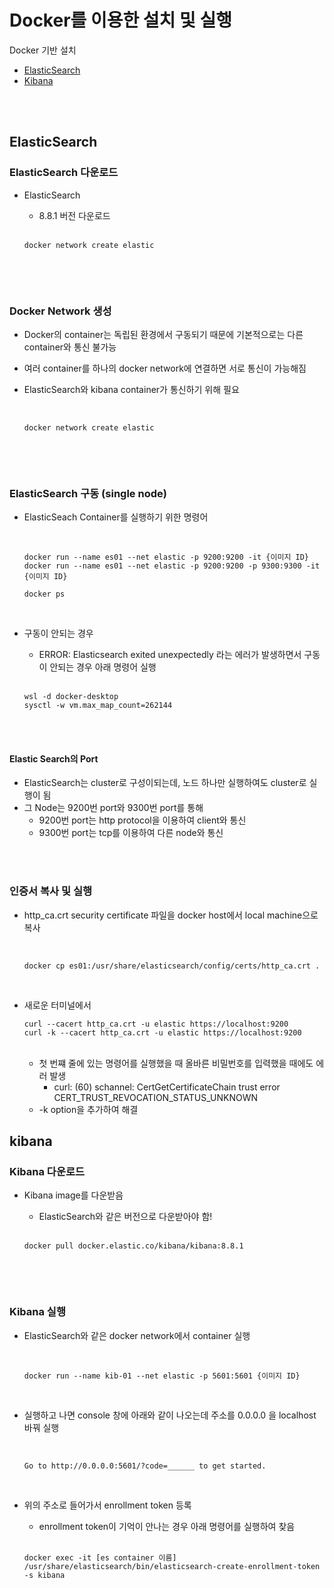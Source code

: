 # Docker를 이용한 설치 및 실행
Docker 기반 설치
- [ElasticSearch](https://www.elastic.co/guide/en/elasticsearch/reference/current/docker.html)
- [Kibana](https://www.elastic.co/guide/en/kibana/current/docker.html)

<br>
<br>


## ElasticSearch
### ElasticSearch 다운로드
- ElasticSearch
    - 8.8.1 버전 다운로드

    <br>

    ```
    docker network create elastic
    ```
    
    <br>
<br>

### Docker Network 생성
- Docker의 container는 독립된 환경에서 구동되기 때문에 기본적으로는 다른 container와 통신 불가능
- 여러 container를 하나의 docker network에 연결하면 서로 통신이 가능해짐 
- ElasticSearch와 kibana container가 통신하기 위해 필요

    <br>

    ```
    docker network create elastic
    ```
    
    <br>

<br>

### ElasticSearch 구동 (single node)
 - ElasticSeach Container를 실행하기 위한 명령어

    <br>
 
    ```
    docker run --name es01 --net elastic -p 9200:9200 -it {이미지 ID}
    docker run --name es01 --net elastic -p 9200:9200 -p 9300:9300 -it {이미지 ID}

    docker ps 
    ```

    <br>

- 구동이 안되는 경우
    - ERROR: Elasticsearch exited unexpectedly 라는 에러가 발생하면서 구동이 안되는 경우 아래 명령어 실행

    <br>

    ```
    wsl -d docker-desktop
    sysctl -w vm.max_map_count=262144
    ```

<br>
<br>



#### Elastic Search의 Port 
- ElasticSearch는 cluster로 구성이되는데, 노드 하나만 실행하여도 cluster로 실행이 됨
- 그 Node는 9200번 port와 9300번 port를 통해
    - 9200번 port는 http protocol을 이용하여 client와 통신
    - 9300번 port는 tcp를 이용하여 다른 node와 통신

<br>
<br>

### 인증서 복사 및 실행
- http_ca.crt security certificate 파일을 docker host에서  local machine으로 복사
    
    <br>

    ```
    docker cp es01:/usr/share/elasticsearch/config/certs/http_ca.crt .
    ```

    <br>

- 새로운 터미널에서 
    <br>

    ```
    curl --cacert http_ca.crt -u elastic https://localhost:9200
    curl -k --cacert http_ca.crt -u elastic https://localhost:9200
    ```

    <br>

    - 첫 번쨰 줄에 있는 명령어를 실행했을 때 올바른 비밀번호를 입력했을 때에도 에러 발생
        - curl: (60) schannel: CertGetCertificateChain trust error CERT_TRUST_REVOCATION_STATUS_UNKNOWN
    - -k option을 추가하여 해결 

    
## kibana
### Kibana 다운로드
- Kibana image를 다운받음
    - ElasticSearch와 같은 버전으로 다운받아야 함!

    <br>
    
    ```
    docker pull docker.elastic.co/kibana/kibana:8.8.1
    ```

    <br>

<br>

### Kibana 실행
- ElasticSearch와 같은 docker network에서 container 실행

    <br>
    
    ```
    docker run --name kib-01 --net elastic -p 5601:5601 {이미지 ID}
    ```

    <br>

- 실행하고 나면 console 창에 아래와 같이 나오는데 주소를 0.0.0.0 을 localhost 바꿔 실행 

    <br>

    ```
    Go to http://0.0.0.0:5601/?code=______ to get started.
    ```

    <br>

- 위의 주소로 들어가서 enrollment token 등록
    - enrollment token이 기억이 안나는 경우 아래 명령어를 실행하여 찾음
    
    <br>    
    
    ```
    docker exec -it [es container 이름] /usr/share/elasticsearch/bin/elasticsearch-create-enrollment-token -s kibana
    ```

    <br>    

